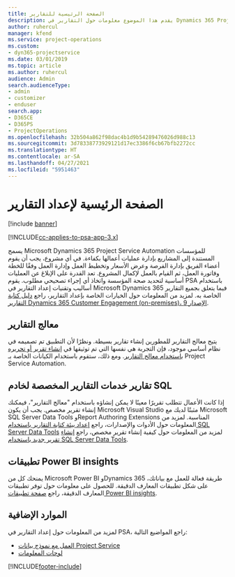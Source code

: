 ```yaml
---
title: الصفحة الرئيسية للتقارير
description: يقدم هذا الموضوع معلومات حول التقارير في Dynamics 365 Project Service Automation.
author: ruhercul
manager: kfend
ms.service: project-operations
ms.custom:
- dyn365-projectservice
ms.date: 03/01/2019
ms.topic: article
ms.author: ruhercul
audience: Admin
search.audienceType:
- admin
- customizer
- enduser
search.app:
- D365CE
- D365PS
- ProjectOperations
ms.openlocfilehash: 32b504a862f98dac4b1d9b54289476026d988c13
ms.sourcegitcommit: 3d78338773929121d17ec3386f6cb67bfb2272cc
ms.translationtype: HT
ms.contentlocale: ar-SA
ms.lasthandoff: 04/27/2021
ms.locfileid: "5951463"
---
```

# <a name="reporting-home-page"></a>الصفحة الرئيسية لإعداد التقارير

[!include [banner](../includes/psa-now-project-operations.md)]

[!INCLUDE[cc-applies-to-psa-app-3.x](../includes/cc-applies-to-psa-app-3x.md)]

يسمح Microsoft Dynamics 365 Project Service Automation للمؤسسات المستندة إلى المشاريع بإدارة عمليات أعمالها بكفاءة. في أي مشروع، يجب أن يقوم أعضاء الفريق بإدارة الفرصة وعرض الأسعار وتخطيط العمل وإدارة العمل وفقًا للخطة وفاتورة العمل، ثم القيام بالعمل لإكمال المشروع. تعد القدرة على الإبلاغ عن العمليات أساسية لتحديد صحة المؤسسة واتخاذ أي إجراء تصحيحي مطلوب. يقوم PSA باستخدام أساليب وتقنيات إعداد التقارير في Microsoft Dynamics 365 فيما يتعلق بجميع التقارير الخاصة به. لمزيد من المعلومات حول الخيارات الخاصة بإعداد التقارير، راجع [دليل كتابة التقارير Dynamics 365 Customer Engagement (on-premises)، الإصدار 9](/dynamics365/customerengagement/on-premises/analytics/reporting-analytics-with-dynamics-365).

## <a name="report-wizard"></a>معالج التقارير

يتيح معالج التقارير للمطورين إنشاء تقارير بسيطة. ونظرًا لأن التطبيق تم تصميمه في نظام أساسي موجود، فإن التجربة هي نفسها التي تم توثيقها في [إنشاء تقرير أو تحريره باستخدام معالج التقارير](/dynamics365/customerengagement/on-premises/basics/create-edit-copy-report-wizard). ومع ذلك، ستقوم باستخدام الكيانات الخاصة بـ Project Service Automation.

## <a name="custom-sql-server-reporting-services-reports"></a>تقارير خدمات التقارير المخصصة لخادم SQL

إذا كانت الأعمال تتطلب تقريرًا معينًا لا يمكن إنشاؤه باستخدام "معالج التقارير"، فيمكنك إنشاء تقرير مخصص. يجب أن يكون Microsoft Visual Studio مثبتًا لديك مع Microsoft SQL Server Data Tools وReport Authoring Extensions المناسبة. لمزيد من المعلومات حول الأدوات والإصدارات، راجع [إعداد بيئة كتابة التقارير باستخدام SQL Server Data Tools](/dynamics365/customerengagement/on-premises/analytics/report-writing-environment-using-sql-server-data-tools) لمزيد من المعلومات حول كيفية إنشاء تقرير مخصص، راجع [إنشاء تقرير جديد باستخدام SQL Server Data Tools](/dynamics365/customerengagement/on-premises/analytics/create-a-new-report-using-sql-server-data-tools).

## <a name="power-bi-insights-apps"></a>تطبيقات Power BI insights 

يمنحك كل من Microsoft Power BI وDynamics 365 طريقة فعالة للعمل مع بياناتك، على شكل تطبيقات المعارف الدقيقة. للحصول على معلومات حول توفر تطبيقات المعارف الدقيقة، راجع [صفحة تطبيقات Power BI insights](https://powerbi.microsoft.com/power-bi-insights-apps/).


## <a name="additional-resources"></a>الموارد الإضافية
لمزيد من المعلومات حول إعداد التقارير في PSA، راجع المواضيع التالية:

- [العمل مع نموذج بيانات Project Service](reports-working-project-service-data-model.md)
- [لوحات المعلومات](reports-dashboards.md)



[!INCLUDE[footer-include](../includes/footer-banner.md)]